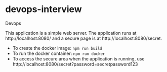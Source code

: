 # devops-interview
Devops 


This application is a simple web server. The application runs at http://localhost:8080/ and a secure page is at http://localhost:8080/secret.

* To create the docker image: `npm run build`
* To run the docker container: `npm run docker`
* To access the secure area when the application is running, use http://localhost:8080/secret?password=secretpassword123

